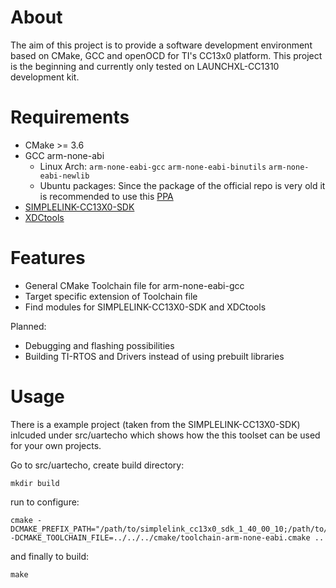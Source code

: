 # About

The aim of this project is to provide a software development environment based on CMake, GCC and openOCD for TI's CC13x0 platform.
This project is the beginning and currently only tested on LAUNCHXL-CC1310 development kit.

# Requirements

   * CMake >= 3.6
   * GCC arm-none-abi
     * Linux Arch: `arm-none-eabi-gcc` `arm-none-eabi-binutils` `arm-none-eabi-newlib`
     * Ubuntu packages: Since the package of the official repo is very old it is recommended to use this [PPA](https://launchpad.net/~team-gcc-arm-embedded/+archive/ubuntu/ppa)
   * [SIMPLELINK-CC13X0-SDK](http://www.ti.com/tool/download/SIMPLELINK-CC13X0-SDK)
   * [XDCtools](http://software-dl.ti.com/dsps/dsps_public_sw/sdo_sb/targetcontent/rtsc/index.html)

# Features

 * General CMake Toolchain file for arm-none-eabi-gcc
 * Target specific extension of Toolchain file
 * Find modules for SIMPLELINK-CC13X0-SDK and XDCtools
 
Planned:
 * Debugging and flashing possibilities
 * Building TI-RTOS and Drivers instead of using prebuilt libraries

# Usage

There is a example project (taken from the SIMPLELINK-CC13X0-SDK) inlcuded under src/uartecho which shows how the this toolset can be used for your own projects.

Go to src/uartecho, create build directory:

    mkdir build

run to configure:

    cmake -DCMAKE_PREFIX_PATH="/path/to/simplelink_cc13x0_sdk_1_40_00_10;/path/to/xdctools_3_50_02_20_core/" -DCMAKE_TOOLCHAIN_FILE=../../../cmake/toolchain-arm-none-eabi.cmake ..

and finally to build:

    make


